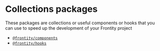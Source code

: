 # Collections packages

These packages are collections or useful components or hooks that you can use to speed up the development of your Frontity project

* [`@frontity/components`](components.md)
* [`@frontity/hooks`](hooks/)

